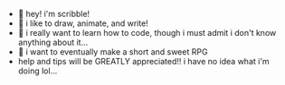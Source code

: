 - 👋 hey! i'm scribble!
- 👀 i like to draw, animate, and write!
- 🌱 i really want to learn how to code, though i must admit i don't know anything about it...
- 💞️ i want to eventually make a short and sweet RPG
- help and tips will be GREATLY appreciated!! i have no idea what i'm doing lol...
